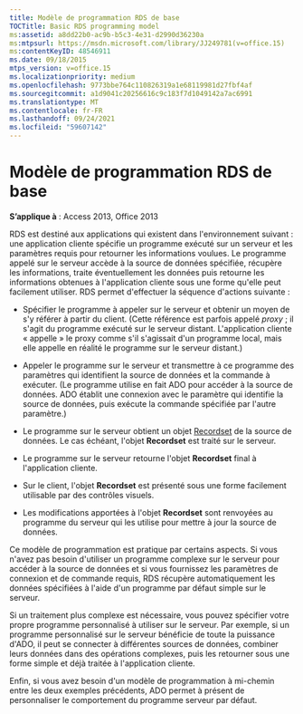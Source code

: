 ```yaml
---
title: Modèle de programmation RDS de base
TOCTitle: Basic RDS programming model
ms:assetid: a8dd22b0-ac9b-b5c3-4e31-d2990d36230a
ms:mtpsurl: https://msdn.microsoft.com/library/JJ249781(v=office.15)
ms:contentKeyID: 48546911
ms.date: 09/18/2015
mtps_version: v=office.15
ms.localizationpriority: medium
ms.openlocfilehash: 9773bbe764c110826319a1e68119981d27fbf4af
ms.sourcegitcommit: a1d9041c20256616c9c183f7d1049142a7ac6991
ms.translationtype: MT
ms.contentlocale: fr-FR
ms.lasthandoff: 09/24/2021
ms.locfileid: "59607142"
---
```

# <a name="basic-rds-programming-model"></a>Modèle de programmation RDS de base

**S’applique à** : Access 2013, Office 2013

RDS est destiné aux applications qui existent dans l'environnement suivant : une application cliente spécifie un programme exécuté sur un serveur et les paramètres requis pour retourner les informations voulues. Le programme appelé sur le serveur accède à la source de données spécifiée, récupère les informations, traite éventuellement les données puis retourne les informations obtenues à l'application cliente sous une forme qu'elle peut facilement utiliser. RDS permet d'effectuer la séquence d'actions suivante :

- Spécifier le programme à appeler sur le serveur et obtenir un moyen de s'y référer à partir du client. (Cette référence est parfois appelé *proxy* ; il s'agit du programme exécuté sur le serveur distant. L'application cliente « appelle » le proxy comme s'il s'agissait d'un programme local, mais elle appelle en réalité le programme sur le serveur distant.)

- Appeler le programme sur le serveur et transmettre à ce programme des paramètres qui identifient la source de données et la commande à exécuter. (Le programme utilise en fait ADO pour accéder à la source de données. ADO établit une connexion avec le paramètre qui identifie la source de données, puis exécute la commande spécifiée par l'autre paramètre.)

- Le programme sur le serveur obtient un objet [Recordset](recordset-object-ado.md) de la source de données. Le cas échéant, l'objet **Recordset** est traité sur le serveur.

- Le programme sur le serveur retourne l'objet **Recordset** final à l'application cliente.

- Sur le client, l'objet **Recordset** est présenté sous une forme facilement utilisable par des contrôles visuels.

- Les modifications apportées à l'objet **Recordset** sont renvoyées au programme du serveur qui les utilise pour mettre à jour la source de données.

Ce modèle de programmation est pratique par certains aspects. Si vous n'avez pas besoin d'utiliser un programme complexe sur le serveur pour accéder à la source de données et si vous fournissez les paramètres de connexion et de commande requis, RDS récupère automatiquement les données spécifiées à l'aide d'un programme par défaut simple sur le serveur.

Si un traitement plus complexe est nécessaire, vous pouvez spécifier votre propre programme personnalisé à utiliser sur le serveur. Par exemple, si un programme personnalisé sur le serveur bénéficie de toute la puissance d'ADO, il peut se connecter à différentes sources de données, combiner leurs données dans des opérations complexes, puis les retourner sous une forme simple et déjà traitée à l'application cliente.

Enfin, si vous avez besoin d'un modèle de programmation à mi-chemin entre les deux exemples précédents, ADO permet à présent de personnaliser le comportement du programme serveur par défaut.

